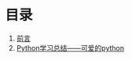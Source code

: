 # 目录

1. [前言](https://github.com/billy0920/python_tips/blob/master/README.md)
1. [Python学习总结——可爱的python](https://github.com/billy0920/python_tips/blob/master/chapters/1_lovely_python.md)
